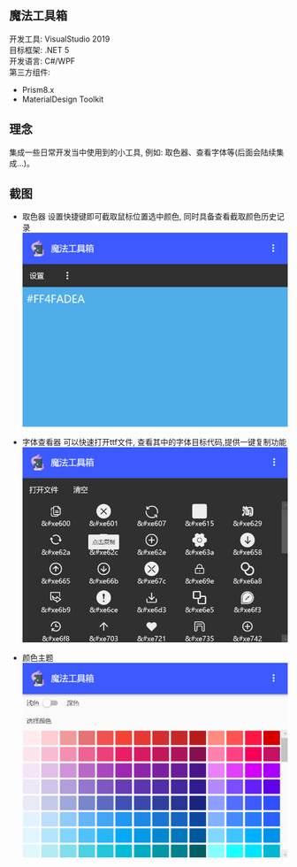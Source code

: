 ## 魔法工具箱
开发工具: VisualStudio 2019  
目标框架: .NET 5  
开发语言: C#/WPF  
第三方组件:   
- Prism8.x 
- MaterialDesign Toolkit

## 理念
集成一些日常开发当中使用到的小工具, 例如: 取色器、查看字体等(后面会陆续集成...)。

## 截图

- 取色器
设置快捷键即可截取鼠标位置选中颜色, 同时具备查看截取颜色历史记录
![Screenshot](https://github.com/HenJigg/WeTool/blob/main/img/ColorPicker.png)

- 字体查看器
可以快速打开ttf文件, 查看其中的字体目标代码,提供一键复制功能
![Screenshot](https://github.com/HenJigg/WeTool/blob/main/img/FontPicker.png)

- 颜色主题
![Screenshot](https://github.com/HenJigg/WeTool/blob/main/img/Theme.png)
